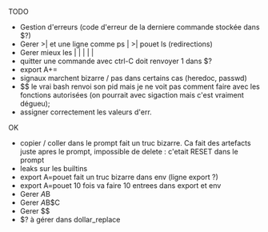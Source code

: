TODO
* Gestion d'erreurs (code d'erreur de la derniere commande stockée dans $?)
* Gerer >| et une ligne comme ps | >| pouet ls (redirections)
* Gerer mieux les | | | | |
* quitter une commande avec ctrl-C doit renvoyer 1 dans $?
* export A+=
* signaux marchent bizarre / pas dans certains cas (heredoc, passwd)
* $$ le vrai bash renvoi son pid mais je ne voit pas comment faire avec les
	fonctions autorisées (on pourrait avec sigaction mais c'est vraiment dégueu);
* assigner correctement les valeurs d'err.


OK
* copier / coller dans le prompt fait un truc bizarre. Ca fait des artefacts juste apres le prompt, impossible de delete : c'etait RESET dans le prompt
* leaks sur les builtins
* export A=pouet fait un truc bizarre dans env (ligne export ?)
* export A=pouet 10 fois va faire 10 entrees dans export et env
* Gerer $A$B
* Gerer $A$B$C
* Gerer $$
* $? à gérer dans dollar_replace